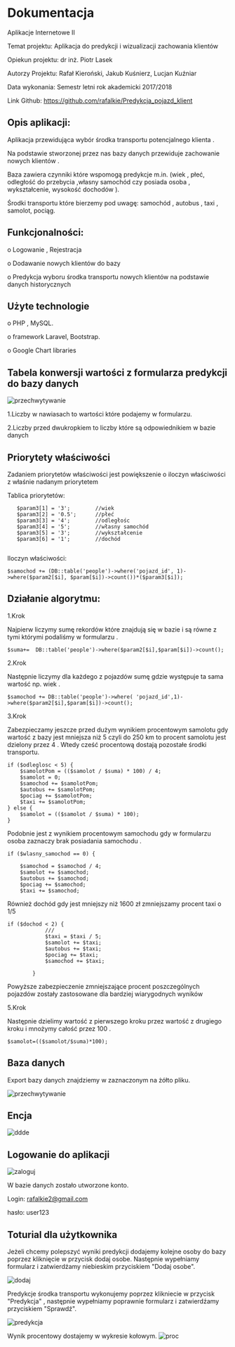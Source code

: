 # Dokumentacja 
Aplikacje Internetowe II




Temat projektu: Aplikacja do predykcji i wizualizacji zachowania klientów

Opiekun projektu: dr inż. Piotr Lasek

Autorzy Projektu: Rafał Kieroński, Jakub Kuśnierz, Lucjan Kuźniar

Data wykonania: Semestr letni rok akademicki 2017/2018

Link Github: https://github.com/rafalkie/Predykcja_pojazd_klient


## Opis aplikacji:
Aplikacja przewidująca wybór środka transportu potencjalnego klienta .

Na podstawie stworzonej przez nas bazy danych przewiduje zachowanie nowych klientów .

Baza zawiera czynniki które wspomogą predykcje m.in. (wiek , płeć, odległość do przebycia ,własny samochód czy posiada osoba , wykształcenie, wysokość dochodów ).

Środki transportu które bierzemy pod uwagę: samochód , autobus , taxi , samolot, pociąg.

## Funkcjonalności:
o	Logowanie , Rejestracja 

o	Dodawanie nowych klientów do bazy

o	Predykcja wyboru środka transportu nowych klientów na podstawie danych historycznych

## Użyte technologie
o PHP , MySQL.

o framework  Laravel, Bootstrap.

o Google Chart libraries

## Tabela konwersji wartości z formularza predykcji do bazy danych

![przechwytywanie](https://user-images.githubusercontent.com/26554041/40879559-3f7beb0c-66a2-11e8-9539-3ab8b2e73f3d.PNG)

1.Liczby w nawiasach to wartości które podajemy w formularzu.

2.Liczby przed dwukropkiem to liczby które są odpowiednikiem w bazie danych

 ## Priorytety właściwości
 Zadaniem priorytetów właściwości jest powiększenie o iloczyn właściwości z właśnie nadanym priorytetem 
 
 Tablica priorytetów:
 
```
   $param3[1] = '3';        //wiek
   $param3[2] = '0.5';      //płeć
   $param3[3] = '4';        //odległośc
   $param3[4] = '5';        //własny samochód
   $param3[5] = '3';        //wykształcenie
   $param3[6] = '1';        //dochód
   
 ```
 Iloczyn właściwości:
 ```
 $samochod += (DB::table('people')->where('pojazd_id', 1)->where($param2[$i], $param[$i])->count())*($param3[$i]);
 ```
 

## Działanie algorytmu:

1.Krok

Najpierw liczymy sumę rekordów które znajdują się w bazie i są równe z tymi którymi podaliśmy w formularzu .

```
$suma+=  DB::table('people')->where($param2[$i],$param[$i])->count();
```

2.Krok

Następnie liczymy dla każdego z pojazdów sumę gdzie występuje ta sama wartość np. wiek .

```
$samochod += DB::table('people')->where( 'pojazd_id',1)->where($param2[$i],$param[$i])->count();
```

3.Krok

Zabezpieczamy jeszcze przed dużym wynikiem procentowym samolotu gdy wartość z bazy jest mniejsza niż 5 czyli do 250 km to procent samolotu jest dzielony przez 4 . Wtedy cześć procentową dostają pozostałe środki transportu.
```
if ($odleglosc < 5) {                  
    $samolotPom = (($samolot / $suma) * 100) / 4;
    $samolot = 0;
    $samochod += $samolotPom;
    $autobus += $samolotPom;
    $pociag += $samolotPom;
    $taxi += $samolotPom;
} else {
    $samolot = (($samolot / $suma) * 100);
}
```

Podobnie jest z wynikiem procentowym samochodu gdy w formularzu osoba zaznaczy brak posiadania samochodu .

```
if ($wlasny_samochod == 0) {            
   
    $samochod = $samochod / 4;
    $samolot += $samochod;
    $autobus += $samochod;
    $pociag += $samochod;
    $taxi += $samochod;
   ```
Również dochód gdy jest mniejszy niż 1600 zł zmniejszamy procent taxi o 1/5

```
if ($dochod < 2) {            
            ///
            $taxi = $taxi / 5;
            $samolot += $taxi;
            $autobus += $taxi;
            $pociag += $taxi;
            $samochod += $taxi;

        }
   ```
   
   Powyższe zabezpieczenie zmniejszające procent poszczególnych pojazdów zostały zastosowane dla bardziej wiarygodnych wyników
   
5.Krok

Następnie dzielimy wartość z pierwszego kroku przez wartość z drugiego kroku i mnożymy całość przez 100 .
```
$samolot=(($samolot/$suma)*100);
```
## Baza danych

Export bazy danych znajdziemy w zaznaczonym na żółto pliku.

![przechwytywanie](https://user-images.githubusercontent.com/26554041/40630055-9a271ef4-62cf-11e8-953c-c196fa07517a.PNG)


## Encja 

![ddde](https://user-images.githubusercontent.com/26554041/40628570-15c85b18-62c6-11e8-896e-5373f8cb6ead.png)

## Logowanie do aplikacji

![zaloguj](https://user-images.githubusercontent.com/26554041/40630117-246a3f4c-62d0-11e8-93fa-38565b487447.PNG)

W bazie danych zostało utworzone konto.

Login: rafalkie2@gmail.com

hasło: user123

## Toturial dla użytkownika

Jeżeli chcemy polepszyć wyniki predykcji dodajemy kolejne osoby do bazy poprzez kliknięcie w przycisk dodaj osobe.
Następnie wypełniamy formularz i zatwierdźamy niebieskim przyciskiem "Dodaj osobe".  

![dodaj](https://user-images.githubusercontent.com/26554041/40629909-7ac90366-62ce-11e8-8620-5519af80334d.PNG)

Predykcje środka transportu wykonujemy poprzez klikniecie w przycisk "Predykcja" , następnie wypełniamy poprawnie formularz i zatwierdźamy przyciskiem "Sprawdź".

![predykcja](https://user-images.githubusercontent.com/26554041/40629908-7986fa58-62ce-11e8-88ef-62016ff61600.PNG)

Wynik procentowy  dostajemy w wykresie kołowym. 
![proc](https://user-images.githubusercontent.com/26554041/40629905-77e886bc-62ce-11e8-8f2e-3517d80966d8.PNG)






